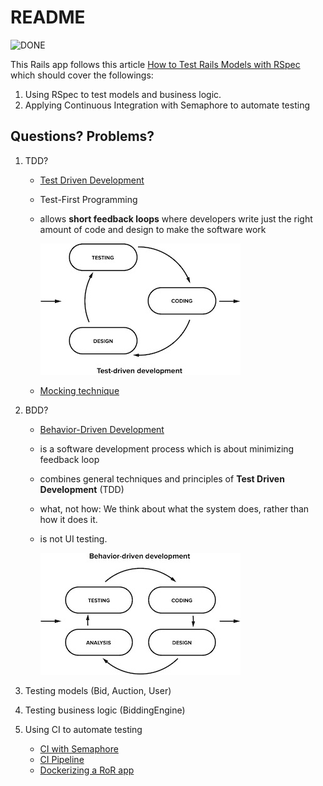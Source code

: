 # README

![DONE](public/images/check.ico)


This Rails app follows this article [How to Test Rails Models with RSpec](https://semaphoreci.com/community/tutorials/how-to-test-rails-models-with-rspec#h-what-is-behaviour-driven-development) which should cover the followings:
   1. Using RSpec to test models and business logic.
   2. Applying Continuous Integration with  Semaphore to automate testing

## Questions? Problems?
1. TDD?

   - [Test Driven Development](https://semaphoreci.com/blog/test-driven-development)
   - Test-First Programming
   - allows **short feedback loops** where developers write just the right amount of code and design to make the software work


     ![TDD](public/images/tdd.jpeg)

   - [Mocking technique](https://semaphoreci.com/community/tutorials/mocking-with-rspec-doubles-and-expectations)

2. BDD?

   - [Behavior-Driven Development](https://semaphoreci.com/community/tutorials/behavior-driven-development)
   - is a software development process which is about minimizing feedback loop
   - combines general techniques and principles of **Test Driven Development** (TDD)
   - what, not how: We think about what the system does, rather than how it does it.
   - is not UI testing.

     ![BDD](public/images/bdd.jpeg)

3. Testing models (Bid, Auction, User)

4. Testing business logic (BiddingEngine)

5. Using CI to automate testing

   - [CI with Semaphore](https://semaphoreci.com/continuous-integration)
   - [CI Pipeline](https://semaphoreci.com/blog/cicd-pipeline)
   - [Dockerizing a RoR app](https://semaphoreci.com/community/tutorials/dockerizing-a-ruby-on-rails-application)
